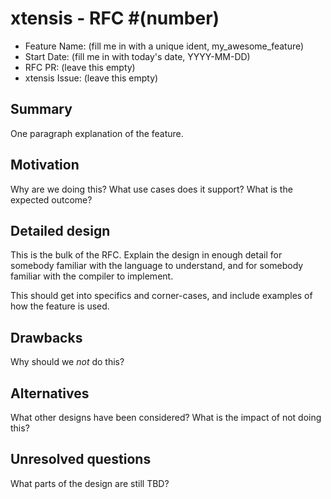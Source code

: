 # xtensis - RFC #(number)

- Feature Name: (fill me in with a unique ident, my_awesome_feature)
- Start Date: (fill me in with today's date, YYYY-MM-DD)
- RFC PR: (leave this empty)
- xtensis Issue: (leave this empty)

## Summary

[summary]: #summary

One paragraph explanation of the feature.

## Motivation

[motivation]: #motivation

Why are we doing this? What use cases does it support? What is the
expected outcome?

## Detailed design

[design]: #detailed-design

This is the bulk of the RFC. Explain the design in enough detail for
somebody familiar with the language to understand, and for somebody
familiar with the compiler to implement.

This should get into specifics and corner-cases, and include examples
of how the feature is used.

## Drawbacks

[drawbacks]: #drawbacks

Why should we *not* do this?

## Alternatives

[alternatives]: #alternatives

What other designs have been considered? What is the impact of not
doing this?

## Unresolved questions

[unresolved]: #unresolved-questions

What parts of the design are still TBD?
